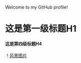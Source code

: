 Welcome to my GitHub profile!
# 这是第一级标题H1
#### 这是第四级标题H4
！[风景图片](https://cn.bing.com/images/search?view=detailV2&ccid=CvteXfuj&id=F00035EE82D80776D559AA82F2DF290074D83000&thid=OIP.CvteXfuj0nN4QMzdxuk46AHaE8&mediaurl=https%3A%2F%2Fwww.evoote.com%2Fwp-content%2Fuploads%2F2023%2F06%2F20230610090246-64843c36c9ffc.jpg&exph=1228&expw=1840&q=%E4%B8%96%E7%95%8C%E6%97%85%E6%B8%B8%E8%83%9C%E5%9C%B0&simid=608038585744040736&FORM=IRPRST&ck=FCFDCAB8DE6A42C48389EBE1C45FE668&selectedIndex=4&itb=0&cw=1317&ch=671&ajaxhist=0&ajaxserp=0)
